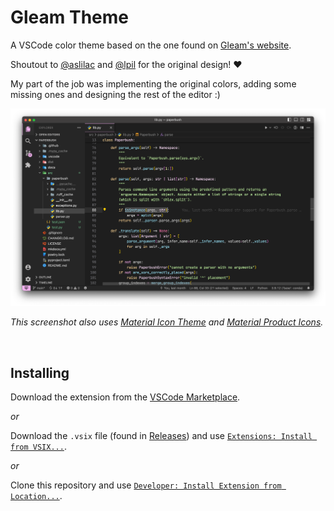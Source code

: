 # Gleam Theme

A VSCode color theme based on the one found on [Gleam's website](https://gleam.run). 

Shoutout to [@aslilac](https://github.com/aslilac) and
[@lpil](https://github.com/lpil) for the original design! ❤️

My part of the job was implementing the original colors, adding some missing
ones and designing the rest of the editor :)

![Screenshot showing the Gleam Theme](https://raw.githubusercontent.com/trag1c/gleam-theme/main/example.png)

*This screenshot also uses [Material Icon Theme](https://marketplace.visualstudio.com/items?itemName=PKief.material-icon-theme) and [Material Product Icons](https://marketplace.visualstudio.com/items?itemName=PKief.material-product-icons).*

<br>

## Installing

Download the extension from the [VSCode Marketplace](https://marketplace.visualstudio.com/items?itemName=trag1c.gleam-theme).

*or*

Download the `.vsix` file (found in [Releases](https://github.com/trag1c/gleam-theme/releases)) and use
[`Extensions: Install from VSIX...`](https://code.visualstudio.com/docs/editor/extension-marketplace#_install-from-a-vsix).

*or*

Clone this repository and use
[`Developer: Install Extension from Location...`](https://code.visualstudio.com/updates/v1_74#_install-an-extension-located-on-disk).